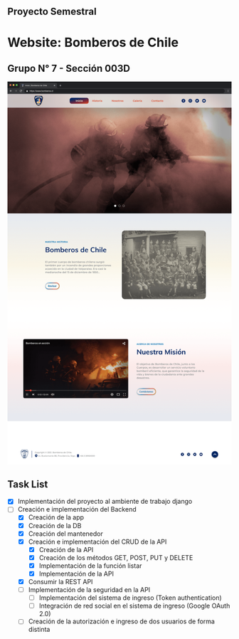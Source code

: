 ## Proyecto Semestral
# Website: Bomberos de Chile
## Grupo N° 7 - Sección 003D

![Mockup](https://github.com/david-lever/psbomberos/blob/65574ae1c670b3728102b2068996f2d9c6dd77ec/appweb/static/appweb/mockup/01_Website_home_(Mockup)_v3.png)

## Task List

- [x] Implementación del proyecto al ambiente de trabajo django
- [ ] Creación e implementación del Backend
  - [x] Creación de la app
  - [x] Creación de la DB
  - [x] Creación del mantenedor
  - [x] Creación e implementación del CRUD de la API
    - [x] Creación de la API
    - [x] Creación de los métodos GET, POST, PUT y DELETE
    - [x] Implementación de la función listar
    - [x] Implementación de la API
  - [x] Consumir la REST API 
  - [ ] Implementación de la seguridad en la API 
    - [ ] Implementación del sistema de ingreso (Token authentication) 
    - [ ] Integración de red social en el sistema de ingreso (Google OAuth 2.0)
  - [ ] Creación de la autorización e ingreso de dos usuarios de forma distinta 
